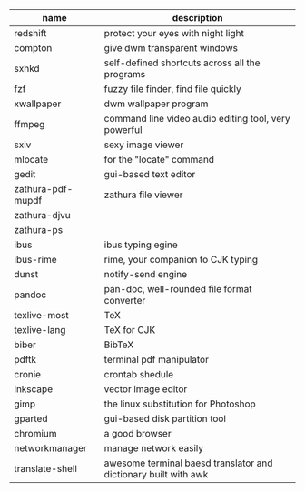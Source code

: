 | name              | description                                                     |
|-------------------|-----------------------------------------------------------------|
| redshift          | protect your eyes with night light                              |
| compton           | give dwm transparent windows                                    |
| sxhkd             | self-defined shortcuts across all the programs                  |
| fzf               | fuzzy file finder, find file quickly                            |
| xwallpaper        | dwm wallpaper program                                           |
| ffmpeg            | command line video audio editing tool, very powerful            |
| sxiv              | sexy image viewer                                               |
| mlocate           | for the "locate" command                                        |
| gedit             | gui-based text editor                                           |
| zathura-pdf-mupdf | zathura file viewer                                             |
| zathura-djvu      |                                                                 |
| zathura-ps        |                                                                 |
| ibus              | ibus typing egine                                               |
| ibus-rime         | rime, your companion to CJK typing                              |
| dunst             | notify-send engine                                              |
| pandoc            | pan-doc, well-rounded file format converter                     |
| texlive-most      | TeX                                                             |
| texlive-lang      | TeX for CJK                                                     |
| biber             | BibTeX                                                          |
| pdftk             | terminal pdf manipulator                                        |
| cronie            | crontab shedule                                                 |
| inkscape          | vector image editor                                             |
| gimp              | the linux substitution for Photoshop                            |
| gparted           | gui-based disk partition tool                                   |
| chromium          | a good browser                                                  |
| networkmanager    | manage network easily                                           |
| translate-shell   | awesome terminal baesd translator and dictionary built with awk |
